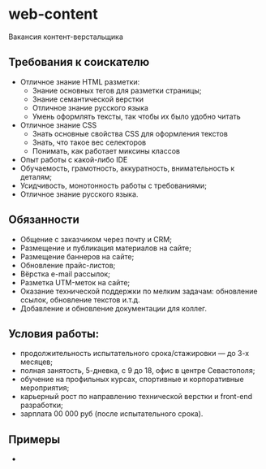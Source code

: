 # web-content
Вакансия контент-верстальщика
## Требования к соискателю
  - Отличное знание HTML разметки:
    - Знание основных тегов для разметки страницы;
    - Знание семантической верстки
    - Отличное знание русского языка
    - Умень оформлять тексты, так чтобы их было удобно читать
  - Отличное знание CSS
    - Знать основные свойства CSS для оформления текстов
    - Знать, что такое вес селекторов
    - Понимать, как работает миксины классов
  - Опыт работы с какой-либо IDE
  - Обучаемость, грамотность, аккуратность, внимательность к деталям;
  - Усидчивость, монотонность работы с требованиями;
  - Отличное знание русского языка.
      
## Обязанности
  - Общение с заказчиком через почту и CRM;
  - Размещение и публикация материалов на сайте;
  - Размещение баннеров на сайте;
  - Обновление прайс-листов;
  - Вёрстка e-mail рассылок;
  - Разметка UTM-меток на сайте;
  - Оказание технической поддержки по мелким задачам: обновление ссылок, обновление текстов и.т.д.
  - Добавление и обновление документации для коллег.

## Условия работы:
  - продолжительность испытательного срока/стажировки — до 3-х месяцев;
  - полная занятость, 5-дневка, с 9 до 18, офис в центре Севастополя;
  - обучение на профильных курсах, спортивные и корпоративные мероприятия;
  - карьерный рост по направлению технической верстки и front-end разработки;
  - зарплата 00 000 руб (после испытательного срока).

## Примеры
  - 


